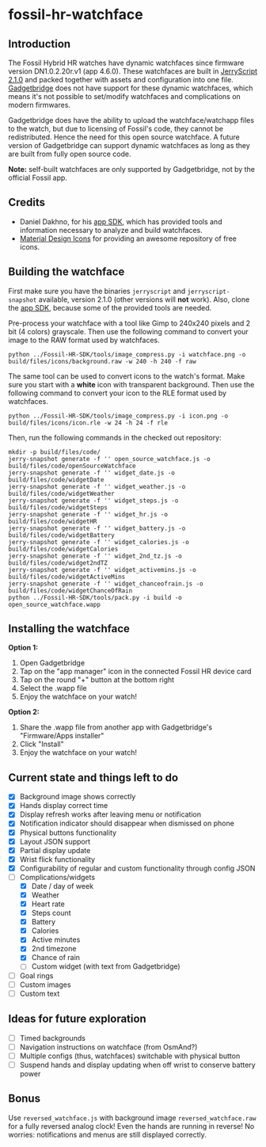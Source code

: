 # fossil-hr-watchface

## Introduction
The Fossil Hybrid HR watches have dynamic watchfaces since firmware version DN1.0.2.20r.v1 (app 4.6.0). These watchfaces are built in [JerryScript 2.1.0](https://jerryscript.net/) and packed together with assets and configuration into one file. [Gadgetbridge](http://gadgetbridge.org/) does not have support for these dynamic watchfaces, which means it's not possible to set/modify watchfaces and complications on modern firmwares.

Gadgetbridge does have the ability to upload the watchface/watchapp files to the watch, but due to licensing of Fossil's code, they cannot be redistributed. Hence the need for this open source watchface. A future version of Gadgetbridge can support dynamic watchfaces as long as they are built from fully open source code.

**Note:** self-built watchfaces are only supported by Gadgetbridge, not by the official Fossil app.

## Credits
- Daniel Dakhno, for his [app SDK](https://github.com/dakhnod/Fossil-HR-SDK), which has provided tools and information necessary to analyze and build watchfaces.
- [Material Design Icons](https://materialdesignicons.com/) for providing an awesome repository of free icons.

## Building the watchface
First make sure you have the binaries `jerryscript` and `jerryscript-snapshot` available, version 2.1.0 (other versions will **not** work). Also, clone the [app SDK](https://github.com/dakhnod/Fossil-HR-SDK), because some of the provided tools are needed.

Pre-process your watchface with a tool like Gimp to 240x240 pixels and 2 bit (4 colors) grayscale. Then use the following command to convert your image to the RAW format used by watchfaces.

    python ../Fossil-HR-SDK/tools/image_compress.py -i watchface.png -o build/files/icons/background.raw -w 240 -h 240 -f raw

The same tool can be used to convert icons to the watch's format. Make sure you start with a **white** icon with transparent background. Then use the following command to convert your icon to the RLE format used by watchfaces.

    python ../Fossil-HR-SDK/tools/image_compress.py -i icon.png -o build/files/icons/icon.rle -w 24 -h 24 -f rle

Then, run the following commands in the checked out repository:

    mkdir -p build/files/code/
    jerry-snapshot generate -f '' open_source_watchface.js -o build/files/code/openSourceWatchface
    jerry-snapshot generate -f '' widget_date.js -o build/files/code/widgetDate
    jerry-snapshot generate -f '' widget_weather.js -o build/files/code/widgetWeather
    jerry-snapshot generate -f '' widget_steps.js -o build/files/code/widgetSteps
    jerry-snapshot generate -f '' widget_hr.js -o build/files/code/widgetHR
    jerry-snapshot generate -f '' widget_battery.js -o build/files/code/widgetBattery
    jerry-snapshot generate -f '' widget_calories.js -o build/files/code/widgetCalories
    jerry-snapshot generate -f '' widget_2nd_tz.js -o build/files/code/widget2ndTZ
    jerry-snapshot generate -f '' widget_activemins.js -o build/files/code/widgetActiveMins
    jerry-snapshot generate -f '' widget_chanceofrain.js -o build/files/code/widgetChanceOfRain
    python ../Fossil-HR-SDK/tools/pack.py -i build -o open_source_watchface.wapp

## Installing the watchface
**Option 1:**

1. Open Gadgetbridge
2. Tap on the "app manager" icon in the connected Fossil HR device card
3. Tap on the round "+" button at the bottom right
4. Select the .wapp file
5. Enjoy the watchface on your watch!

**Option 2:**

1. Share the .wapp file from another app with Gadgetbridge's "Firmware/Apps installer"
2. Click "Install"
3. Enjoy the watchface on your watch!

## Current state and things left to do
- [x] Background image shows correctly
- [x] Hands display correct time
- [x] Display refresh works after leaving menu or notification
- [X] Notification indicator should disappear when dismissed on phone
- [X] Physical buttons functionality
- [X] Layout JSON support
- [X] Partial display update
- [X] Wrist flick functionality
- [X] Configurability of regular and custom functionality through config JSON
- [ ] Complications/widgets
    - [X] Date / day of week
    - [X] Weather
    - [X] Heart rate
    - [X] Steps count
    - [X] Battery
    - [X] Calories
    - [X] Active minutes
    - [X] 2nd timezone
    - [X] Chance of rain
    - [ ] Custom widget (with text from Gadgetbridge)
- [ ] Goal rings
- [ ] Custom images
- [ ] Custom text

## Ideas for future exploration
- [ ] Timed backgrounds
- [ ] Navigation instructions on watchface (from OsmAnd?)
- [ ] Multiple configs (thus, watchfaces) switchable with physical button
- [ ] Suspend hands and display updating when off wrist to conserve battery power

## Bonus
Use `reversed_watchface.js` with background image `reversed_watchface.raw` for a fully reversed analog clock! Even the hands are running in reverse! No worries: notifications and menus are still displayed correctly.
